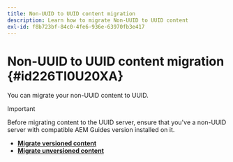 ```yaml
---
title: Non-UUID to UUID content migration
description: Learn how to migrate Non-UUID to UUID content
exl-id: f8b723bf-84c0-4fe6-936e-63970fb3e417
---
```

# Non-UUID to UUID content migration {#id226TI0U20XA}


You can migrate your non-UUID content to UUID. 

>[!IMPORTANT]
>
> Before migrating content to the UUID server, ensure that you've a non-UUID server with compatible AEM Guides version  installed on it.



* [**Migrate versioned content**](./migrate-non-uuid-uuid-with-versions.md)
* [**Migrate unversioned content**](./migrate-non-uuid-uuid-without-versions.md)
